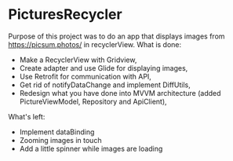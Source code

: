 # PicturesRecycler

Purpose of this project was to do an app that displays images from https://picsum.photos/ in recyclerView. What is done:
- Make a RecyclerView with Gridview,
- Create adapter and use Glide for displaying images,
- Use Retrofit for communication with API,
- Get rid of notifyDataChange and implement DiffUtils,
- Redesign what you have done into MVVM architecture (added PictureViewModel, Repository and ApiClient),

What's left:
- Implement dataBinding
- Zooming images in touch
- Add a little spinner while images are loading

